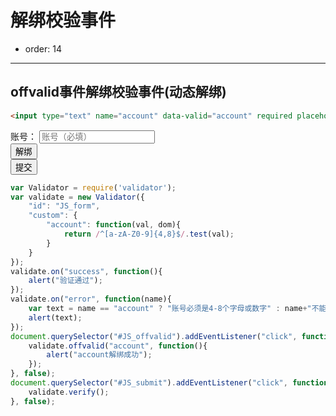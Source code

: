 # 解绑校验事件

- order: 14
---
<link rel="stylesheet" type="text/css" href="./../src/style.css">

## offvalid事件解绑校验事件(动态解绑)

```html
<input type="text" name="account" data-valid="account" required placeholder="账号（必填）"/>
```

<div id="JS_form">
	<div class="form-item">
		<span class="type-name">账号：</span>
		<input type="text" name="account" data-valid="account" required placeholder="账号（必填）"/>
	</div>
	<div class="form-item">
		<span class="type-name"></span>
		<button class="demo-btn" id="JS_offvalid" type="button" value="解绑">解绑</button>	
	</div>
	<div class="form-item">
		<span class="type-name"></span>
		<button class="demo-btn" id="JS_submit" type="button" value="提交">提交</button>	
	</div>
</div>

````javascript
var Validator = require('validator');
var validate = new Validator({
	"id": "JS_form",
	"custom": {
		"account": function(val, dom){
			return /^[a-zA-Z0-9]{4,8}$/.test(val);
		}
	}
});
validate.on("success", function(){
	alert("验证通过");
});
validate.on("error", function(name){
	var text = name == "account" ? "账号必须是4-8个字母或数字" : name+"不能为空";
	alert(text);
});
document.querySelector("#JS_offvalid").addEventListener("click", function(){
	validate.offvalid("account", function(){
		alert("account解绑成功");
	});
}, false);
document.querySelector("#JS_submit").addEventListener("click", function(){
	validate.verify();
}, false);
````
